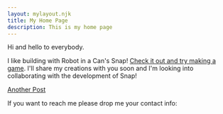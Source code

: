 ```yaml
---
layout: mylayout.njk
title: My Home Page
description: This is my home page
---
```


Hi and hello to everybody. 

I like building with Robot in a Can's Snap!
[Check it out and try making a game](https://snap.robotinacan.com/courses/snaps/blank/). I'll share my creations with you soon and I'm looking into collaborating with the development of Snap!

[Another Post](/23-07-19)

If you want to reach me please drop me your contact info:

 <script type="text/javascript" src="//communication.openco.ca/form/generate.js?id=6"></script>


 